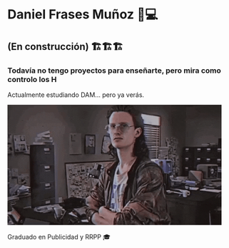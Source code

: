 # Daniel Frases Muñoz 👋💻

## (En construcción) 🏗️🏗️🏗️

### Todavía no tengo proyectos para enseñarte, pero mira como controlo los H

Actualmente estudiando DAM... pero ya verás.

![Imagen de Portada](recurso/hackerman.gif)

Graduado en Publicidad y RRPP 🎓


<!--
**Sntncs92/Sntncs92** is a ✨ _special_ ✨ repository because its `README.md` (this file) appears on your GitHub profile.

Here are some ideas to get you started:

- 🔭 I’m currently working on ...
- 🌱 I’m currently learning ...
- 👯 I’m looking to collaborate on ...
- 🤔 I’m looking for help with ...
- 💬 Ask me about ...
- 📫 How to reach me: ...
- 😄 Pronouns: ...
- ⚡ Fun fact: ...
-->
